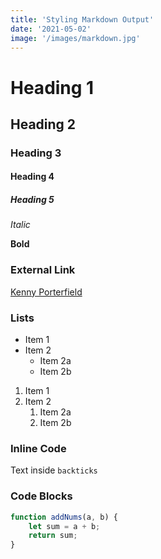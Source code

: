 ```yaml
---
title: 'Styling Markdown Output'
date: '2021-05-02'
image: '/images/markdown.jpg'
---
```


# Heading 1
## Heading 2
### Heading 3
#### Heading 4
##### Heading 5

*Italic*   

**Bold**
 
### External Link 
[Kenny Porterfield](http://www.kennyporterfield.com)
 
 
### Lists
 - Item 1
 - Item 2
	 - Item 2a
	 - Item 2b

1. Item 1
2. Item 2
	1. Item 2a
	2. Item 2b




### Inline Code
Text inside `backticks`
### Code Blocks
```js
function addNums(a, b) {
	let sum = a + b;
	return sum;
}
```


